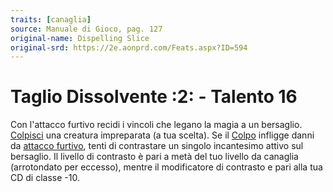 ```yaml
---
traits: [canaglia]
source: Manuale di Gioco, pag. 127
original-name: Dispelling Slice
original-srd: https://2e.aonprd.com/Feats.aspx?ID=594
---
```


# Taglio Dissolvente :2: - Talento 16

Con l'attacco furtivo recidi i vincoli che legano la magia a un bersaglio.
[Colpisci](/azioni/base/colpire) una creatura impreparata (a tua scelta). Se il
[Colpo](/azioni/base/colpire) infligge danni da
[attacco furtivo](/classi/canaglia#attacco-furtivo), tenti di contrastare un
singolo incantesimo attivo sul bersaglio. Il livello di contrasto è pari a metà
del tuo livello da canaglia (arrotondato per eccesso), mentre il modificatore di
contrasto e pari alla tua CD di classe -10.
